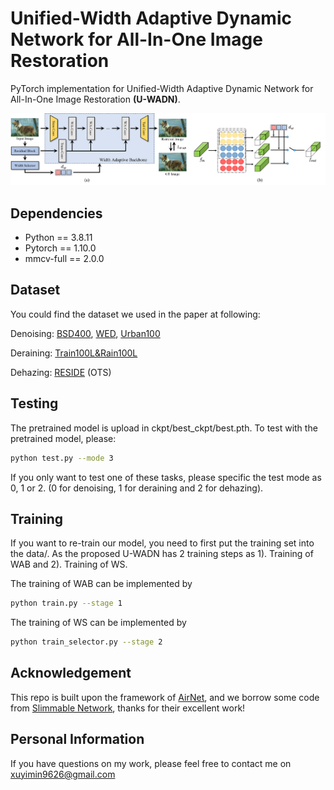 # Unified-Width Adaptive Dynamic Network for All-In-One Image Restoration

PyTorch implementation for Unified-Width Adaptive Dynamic Network for All-In-One Image Restoration **(U-WADN)**.


<img src=".\Figure\Fig2.png"/>

## Dependencies

* Python == 3.8.11
* Pytorch == 1.10.0 
* mmcv-full == 2.0.0

## Dataset

You could find the dataset we used in the paper at following:

Denoising: [BSD400](https://drive.google.com/file/d/1idKFDkAHJGAFDn1OyXZxsTbOSBx9GS8N/view?usp=sharing), [WED](https://ece.uwaterloo.ca/~k29ma/exploration/), [Urban100](https://drive.google.com/drive/folders/1B3DJGQKB6eNdwuQIhdskA64qUuVKLZ9u)

Deraining: [Train100L&Rain100L](https://drive.google.com/drive/folders/1-_Tw-LHJF4vh8fpogKgZx1EQ9MhsJI_f?usp=sharing)

Dehazing: [RESIDE](https://sites.google.com/view/reside-dehaze-datasets/reside-v0) (OTS)

## Testing

The pretrained model is upload in ckpt/best_ckpt/best.pth. To test with the pretrained model, please:

```bash
python test.py --mode 3
```
If you only want  to test one of these tasks, please specific the test mode as 0, 1 or 2. (0 for denoising, 1 for deraining and 2 for dehazing).

## Training

If you want to re-train our model, you need to first put the training set into the data/. As the proposed U-WADN has 2 training 
steps as 1). Training of WAB and 2). Training of WS.

The training of WAB can be implemented by
```bash
python train.py --stage 1
```

The training of WS can be implemented by
```bash
python train_selector.py --stage 2
```


## Acknowledgement

This repo is built upon the framework of [AirNet](https://github.com/XLearning-SCU/2022-CVPR-AirNet/tree/main/data), and we borrow some code from [Slimmable Network](https://github.com/JiahuiYu/slimmable_networks), thanks for their excellent work!

## Personal Information
If you have questions on my work, please feel free to contact me on xuyimin9626@gmail.com

